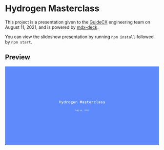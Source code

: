 # Hydrogen Masterclass

This project is a presentation given to the [GuideCX](https://guidecx.com) engineering team on August 11, 2021, and is powered by [mdx-deck](https://github.com/jxnblk/mdx-deck).

You can view the slideshow presentation by running `npm install` followed by `npm start`.

## Preview

![preview](slideshow-preview.gif)